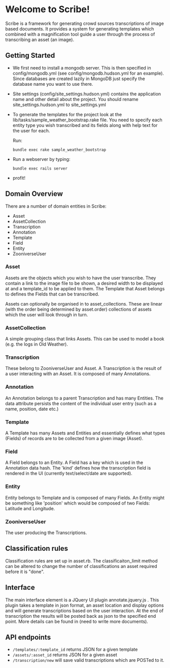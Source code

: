 # Welcome to Scribe!

Scribe is a framework for generating crowd sources transcriptions of image based documents.
It provides a system for generating templates which combined with a magnification tool guide 
a user through the process of transcribing an asset (an image). 

## Getting Started

- We first need to install a mongodb server. This is then specified in config/mongodb.yml (see config/mongodb.hudson.yml for an example). Since databases are created lazily in MongoDB just specify the database name you want to use there.

- Site settings (config/site_settings.hudson.yml) contains the application name and other detail about the project. You should rename site_settings.hudson.yml to site_settings.yml

- To generate the templates for the project look at the lib/tasks/sample_weather_bootstrap.rake file. You need to specify each entity type you wish transcribed and its fields along with help text for the user for each.

  Run:

  `bundle exec rake sample_weather_bootstrap`

- Run a webserver by typing:

  `bundle exec rails server`

- profit!

## Domain Overview

There are a number of domain entities in Scribe:

- Asset
- AssetCollection
- Transcription
- Annotation
- Template
- Field
- Entity
- ZooniverseUser

### Asset

Assets are the objects which you wish to have the user transcribe. They contain a link to the image file to be shown, a desired width to be displayed at and a template_id to be applied to them. The Template that Asset belongs to defines the Fields that can be transcribed.

Assets can optionally be organised in to asset_collections. These are linear (with the order being determined by asset.order) collections of assets which the user will look through in turn.

### AssetCollection

A simple grouping class that links Assets. This can be used to model a book (e.g. the logs in Old Weather).

### Transcription

These belong to ZooniverseUser and Asset. A Transcription is the result of a user interacting with an Asset. It is composed of many Annotations.

### Annotation

An Annotation belongs to a parent Transcription and has many Entities. The data attribute persists the content of the individual user entry (such as a name, position, date etc.)

### Template

A Template has many Assets and Entities and essentially defines what types (Fields) of records are to be collected from a given image (Asset).

### Field

A Field belongs to an Entity. A Field has a key which is used in the Annotation data hash. The 'kind' defines how the transcription field is rendered in the UI (currently text/select/date are supported).

### Entity

Entity belongs to Template and is composed of many Fields. An Entity might be something like 'position' which would be composed of two Fields: Latitude and Longitude.

### ZooniverseUser

The user producing the Transcriptions.

## Classification rules

Classification rules are set up in asset.rb. The classificaiton_limit method can be altered to change the number of classifications an asset required before it is "done". 

## Interface

The main interface element is a JQuery UI plugin annotate.jquery.js . This plugin takes a template in json format, an asset location and display options and will generate transcriptions based on the user interaction. At the end of transcription the results will be posted back as json to the specified end point. More details can be found in (need to write more documents).

## API endpoints

- `/templates/:template_id` returns JSON for a given template
- `/assets/:asset_id` returns JSON for a given asset
- `/transcription/new` will save valid transcriptions which are POSTed to it.
